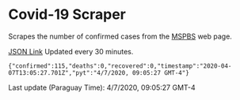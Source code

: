 # Covid-19 Scraper

Scrapes the number of confirmed cases from the [MSPBS](https://www.mspbs.gov.py/covid-19.php) web page.

[JSON Link](https://jmayalag.github.io/covid19-scrape/cases.json)
Updated every 30 minutes.
```
{"confirmed":115,"deaths":0,"recovered":0,"timestamp":"2020-04-07T13:05:27.701Z","pyt":"4/7/2020, 09:05:27 GMT-4"}
```
Last update (Paraguay Time): 4/7/2020, 09:05:27 GMT-4